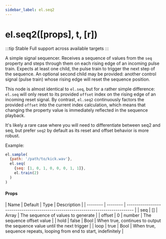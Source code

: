 ```yaml
---
sidebar_label: el.seq2
---
```


# el.seq2([props], t, [r])

:::tip Stable
Full support across available targets
:::

A simple signal sequencer. Receives a sequence of values from the `seq` property
and steps through them on each rising edge of an incoming pulse train. Expects at least
one child, the pulse train to trigger the next step of the sequence. An optional second
child may be provided: another control signal (pulse train) whose rising edge will reset
the sequence position.

This node is almost identical to `el.seq`, but for a rather simple difference: `el.seq`
will only reset to its provided `offset` index on the rising edge of an incoming reset signal.
By contrast, `el.seq2` continuously factors the provided `offset` into the current index calculation,
which means that changing the property value is immediately reflected in the sequence playback.

It's likely a rare case where you will need to differentiate between seq2 and seq, but prefer `seq2`
by default as its reset and offset behavior is more robust.

Example:
```js
el.sample(
  {path: '/path/to/kick.wav'},
  el.seq(
    {seq: [1, 0, 1, 0, 0, 0, 1, 1]},
    el.train(2)
  )
)
```

#### Props

| Name     | Default  | Type   | Description                                                              |
| -------- | -------- | --------------------------------------------------------------------------------- |
| seq      | []       | Array  | The sequence of values to generate                                       |
| offset   | 0        | number | The sequence offset value                                                |
| hold     | false    | Bool   | When true, continues to output the sequence value until the next trigger |
| loop     | true     | Bool   | When true, sequence repeats, looping from end to start, indefinitely     |

